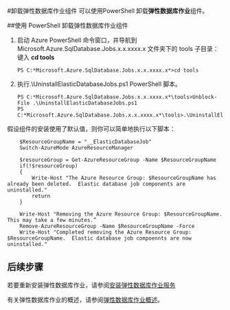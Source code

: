 <properties 
	pageTitle="如何卸载弹性数据库作业工具" 
	description="如何卸载弹性数据库作业工具" 
	services="sql-database" 
	documentationCenter="" 
	manager="jeffreyg" 
	authors="sidneyh" 
	editor=""/>

<tags 
	ms.service="sql-database" 
	ms.date="05/27/2016" 
	wacn.date="07/18/2016"/>

#卸载弹性数据库作业组件
可以使用PowerShell 卸载**弹性数据库作业**组件。

##使用 PowerShell 卸载弹性数据库作业组件

1.	启动 Azure PowerShell 命令窗口，并导航到 Microsoft.Azure.SqlDatabase.Jobs.x.x.xxxx.x 文件夹下的 tools 子目录：键入 **cd tools**

		PS C:*Microsoft.Azure.SqlDatabase.Jobs.x.x.xxxx.x*>cd tools

2.	执行.\\UninstallElasticDatabaseJobs.ps1 PowerShell 脚本。

		PS C:*Microsoft.Azure.SqlDatabase.Jobs.x.x.xxxx.x*\tools>Unblock-File .\UninstallElasticDatabaseJobs.ps1
		PS C:*Microsoft.Azure.SqlDatabase.Jobs.x.x.xxxx.x*\tools>.\UninstallElasticDatabaseJobs.ps1

假设组件的安装使用了默认值，则你可以简单地执行以下脚本：

		$ResourceGroupName = "__ElasticDatabaseJob"
		Switch-AzureMode AzureResourceManager
		
		$resourceGroup = Get-AzureResourceGroup -Name $ResourceGroupName
		if(!$resourceGroup)
		{
		    Write-Host "The Azure Resource Group: $ResourceGroupName has already been deleted.  Elastic database job components are uninstalled."
		    return
		}
		
		Write-Host "Removing the Azure Resource Group: $ResourceGroupName.  This may take a few minutes.”
		Remove-AzureResourceGroup -Name $ResourceGroupName -Force
		Write-Host "Completed removing the Azure Resource Group: $ResourceGroupName.  Elastic database job compoennts are now uninstalled."

## 后续步骤

若要重新安装弹性数据库作业，请参阅[安装弹性数据库作业服务](/documentation/articles/sql-database-elastic-jobs-service-installation/)

有关弹性数据库作业的概述，请参阅[弹性数据库作业概述](/documentation/articles/sql-database-elastic-jobs-overview/)。

<!--Image references-->

 

<!---HONumber=Mooncake_0711_2016-->